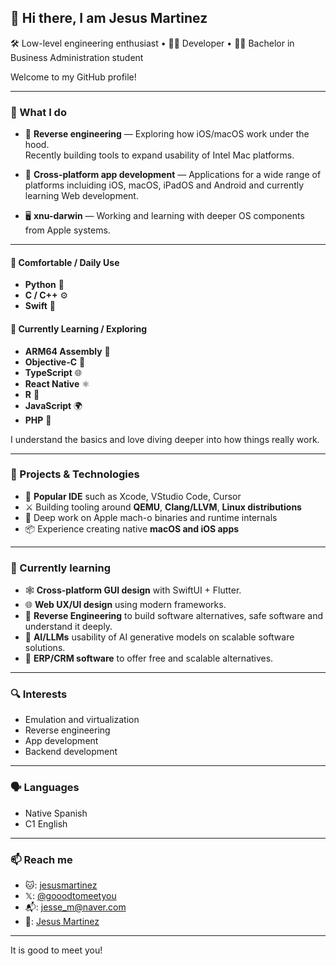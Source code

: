 ## 👋 Hi there, I am Jesus Martinez

🛠️ Low-level engineering enthusiast • 🧑‍💻 Developer  • 🧑‍🎓 Bachelor in Business Administration student

Welcome to my GitHub profile!

---

### 🧵 What I do

- 🧬 **Reverse engineering** — Exploring how iOS/macOS work under the hood.  
  Recently building tools to expand usability of Intel Mac platforms.

- 📱 **Cross-platform app development** — Applications for a wide range of platforms incluiding iOS, macOS, iPadOS and Android and currently learning Web development.

- 🖥️ **xnu-darwin** — Working and learning with deeper OS components from Apple systems.

---

#### 💪 Comfortable / Daily Use
- **Python** 🐍  
- **C / C++** ⚙️  
- **Swift** 🍏  

#### 🧪 Currently Learning / Exploring
- **ARM64 Assembly** 🧬
- **Objective-C** 💾
- **TypeScript** 🌐 
- **React Native** ⚛️  
- **R** 🦀  
- **JavaScript** 🌍
- **PHP** 🔗  

I understand the basics and love diving deeper into how things really work.

---

### 🧪 Projects & Technologies

- 🧩 **Popular IDE** such as Xcode, VStudio Code, Cursor
- ⚔️ Building tooling around **QEMU**, **Clang/LLVM**, **Linux distributions**
- 🍎 Deep work on Apple mach-o binaries and runtime internals
- 📦 Experience creating native **macOS and iOS apps** 

---

### 🌱 Currently learning

- 🕸️ **Cross-platform GUI design** with SwiftUI + Flutter.
- 🌐 **Web UX/UI design** using modern frameworks.
- 🔐 **Reverse Engineering** to build software alternatives, safe software and understand it deeply.
- 🤖 **AI/LLMs** usability of AI generative models on scalable software solutions.
- 💼 **ERP/CRM software** to offer free and scalable alternatives.

---

### 🔍 Interests

- Emulation and virtualization
- Reverse engineering
- App development
- Backend development

---

### 🗣️ Languages
- Native Spanish
- C1 English

---

### 📫 Reach me

- 🐱: [jesusmartinez](https://github.com/goodtomeetyou)
- 𝕏: [@gooodtomeetyou](https://x.com/gooodtomeetyou)
- 📬: jesse_m@naver.com
- 💼: [Jesus Martinez](https://www.linkedin.com/in/jesuslpzmartinez)

---

It is good to meet you!


